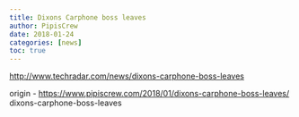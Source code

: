 ```yaml
---
title: Dixons Carphone boss leaves
author: PipisCrew
date: 2018-01-24
categories: [news]
toc: true
---
```


http://www.techradar.com/news/dixons-carphone-boss-leaves

origin - https://www.pipiscrew.com/2018/01/dixons-carphone-boss-leaves/ dixons-carphone-boss-leaves